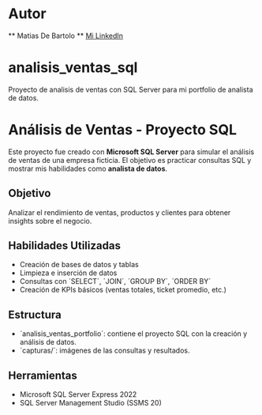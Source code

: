 # Autor
** Matias De Bartolo **
[Mi LinkedIn](https://www.linkedin.com/in/matias-de-bartolo/)

# analisis_ventas_sql
Proyecto de analisis de ventas con SQL Server para mi portfolio de analista de datos.

# Análisis de Ventas - Proyecto SQL

Este proyecto fue creado con **Microsoft SQL Server** para simular el análisis de ventas de una empresa ficticia.
El objetivo es practicar consultas SQL y mostrar mis habilidades como **analista de datos**.

## Objetivo

Analizar el rendimiento de ventas, productos y clientes para obtener insights sobre el negocio.

## Habilidades Utilizadas

- Creación de bases de datos y tablas
- Limpieza e inserción de datos
- Consultas con ´SELECT´, ´JOIN´, ´GROUP BY´, ´ORDER BY´
- Creación de KPIs básicos (ventas totales, ticket promedio, etc.)

## Estructura

- ´analisis_ventas_portfolio´: contiene el proyecto SQL con la creación y análisis de datos.
- ´capturas/´: imágenes de las consultas y resultados.

## Herramientas

- Microsoft SQL Server Express 2022
- SQL Server Management Studio (SSMS 20)
